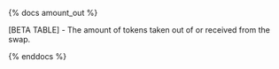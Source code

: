{% docs amount_out %}

[BETA TABLE] - The amount of tokens taken out of or received from the swap.

{% enddocs %}